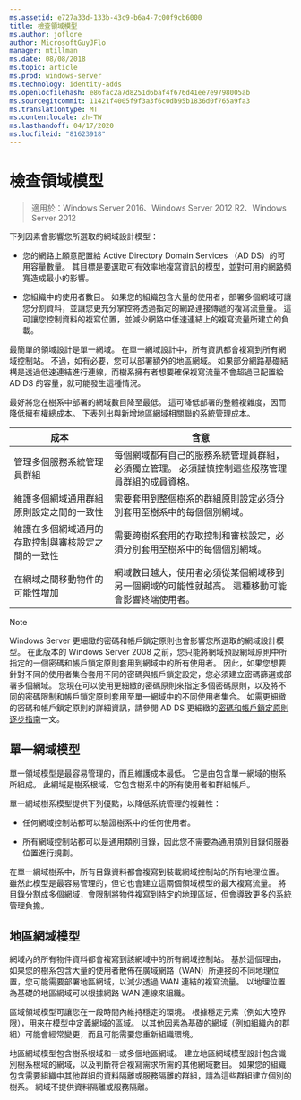 ```yaml
---
ms.assetid: e727a33d-133b-43c9-b6a4-7c00f9cb6000
title: 檢查領域模型
ms.author: joflore
author: MicrosoftGuyJFlo
manager: mtillman
ms.date: 08/08/2018
ms.topic: article
ms.prod: windows-server
ms.technology: identity-adds
ms.openlocfilehash: e86fac2a7d8251d6baf4f676d41ee7e9798005ab
ms.sourcegitcommit: 11421f4005f9f3a3f6c0db95b1836d0f765a9fa3
ms.translationtype: MT
ms.contentlocale: zh-TW
ms.lasthandoff: 04/17/2020
ms.locfileid: "81623918"
---
```

# <a name="reviewing-the-domain-models"></a>檢查領域模型

> 適用於：Windows Server 2016、Windows Server 2012 R2、Windows Server 2012

下列因素會影響您所選取的網域設計模型：

- 您的網路上願意配置給 Active Directory Domain Services （AD DS）的可用容量數量。 其目標是要選取可有效率地複寫資訊的模型，並對可用的網路頻寬造成最小的影響。

- 您組織中的使用者數目。 如果您的組織包含大量的使用者，部署多個網域可讓您分割資料，並讓您更充分掌控將透過指定的網路連接傳遞的複寫流量量。 這可讓您控制資料的複寫位置，並減少網路中低速連結上的複寫流量所建立的負載。

最簡單的領域設計是單一網域。 在單一網域設計中，所有資訊都會複寫到所有網域控制站。 不過，如有必要，您可以部署額外的地區網域。 如果部分網路基礎結構是透過低速連結進行連線，而樹系擁有者想要確保複寫流量不會超過已配置給 AD DS 的容量，就可能發生這種情況。

最好將您在樹系中部署的網域數目降至最低。 這可降低部署的整體複雜度，因而降低擁有權總成本。 下表列出與新增地區網域相關聯的系統管理成本。

| 成本     | 含意     |
| -------- | ---------------- |
| 管理多個服務系統管理員群組|每個網域都有自己的服務系統管理員群組，必須獨立管理。 必須謹慎控制這些服務管理員群組的成員資格。|
| 維護多個網域通用群組原則設定之間的一致性 | 需要套用到整個樹系的群組原則設定必須分別套用至樹系中的每個個別網域。 |
| 維護在多個網域通用的存取控制與審核設定之間的一致性 | 需要跨樹系套用的存取控制和審核設定，必須分別套用至樹系中的每個個別網域。 |
| 在網域之間移動物件的可能性增加 | 網域數目越大，使用者必須從某個網域移到另一個網域的可能性就越高。 這種移動可能會影響終端使用者。 |

> [!NOTE]
> Windows Server 更細緻的密碼和帳戶鎖定原則也會影響您所選取的網域設計模型。 在此版本的 Windows Server 2008 之前，您只能將網域預設網域原則中所指定的一個密碼和帳戶鎖定原則套用到網域中的所有使用者。 因此，如果您想要針對不同的使用者集合套用不同的密碼與帳戶鎖定設定，您必須建立密碼篩選或部署多個網域。 您現在可以使用更細緻的密碼原則來指定多個密碼原則，以及將不同的密碼限制和帳戶鎖定原則套用至單一網域中的不同使用者集合。 如需更細緻的密碼和帳戶鎖定原則的詳細資訊，請參閱 AD DS 更細緻的[密碼和帳戶鎖定原則逐步指南](https://docs.microsoft.com/previous-versions/windows/it-pro/windows-server-2008-R2-and-2008/cc770842(v=ws.10))一文。

## <a name="single-domain-model"></a>單一網域模型

單一領域模型是最容易管理的，而且維護成本最低。 它是由包含單一網域的樹系所組成。 此網域是樹系根域，它包含樹系中的所有使用者和群組帳戶。

單一網域樹系模型提供下列優點，以降低系統管理的複雜性：

- 任何網域控制站都可以驗證樹系中的任何使用者。

- 所有網域控制站都可以是通用類別目錄，因此您不需要為通用類別目錄伺服器位置進行規劃。

在單一網域樹系中，所有目錄資料都會複寫到裝載網域控制站的所有地理位置。 雖然此模型是最容易管理的，但它也會建立這兩個領域模型的最大複寫流量。 將目錄分割成多個網域，會限制將物件複寫到特定的地理區域，但會導致更多的系統管理負擔。

## <a name="regional-domain-model"></a>地區網域模型

網域內的所有物件資料都會複寫到該網域中的所有網域控制站。 基於這個理由，如果您的樹系包含大量的使用者散佈在廣域網路（WAN）所連接的不同地理位置，您可能需要部署地區網域，以減少透過 WAN 連結的複寫流量。 以地理位置為基礎的地區網域可以根據網路 WAN 連線來組織。

區域領域模型可讓您在一段時間內維持穩定的環境。 根據穩定元素（例如大陸界限），用來在模型中定義網域的區域。 以其他因素為基礎的網域（例如組織內的群組）可能會經常變更，而且可能需要您重新組織環境。

地區網域模型包含樹系根域和一或多個地區網域。 建立地區網域模型設計包含識別樹系根域的網域，以及判斷符合複寫需求所需的其他網域數目。 如果您的組織包含需要組織中其他群組的資料隔離或服務隔離的群組，請為這些群組建立個別的樹系。 網域不提供資料隔離或服務隔離。
